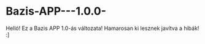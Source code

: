 # Bazis-APP---1.0.0-

Helló! Ez a Bazis APP 1.0-ás változata! Hamarosan ki lesznek javítva a hibák! :]
